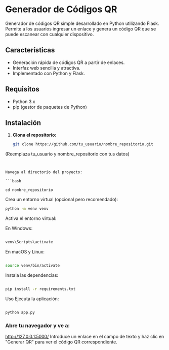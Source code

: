 # Generador de Códigos QR

Generador de códigos QR simple desarrollado en Python utilizando Flask. Permite a los usuarios ingresar un enlace y genera un código QR que se puede escanear con cualquier dispositivo.

## Características

- Generación rápida de códigos QR a partir de enlaces.
- Interfaz web sencilla y atractiva.
- Implementado con Python y Flask.

## Requisitos

- Python 3.x
- pip (gestor de paquetes de Python)

## Instalación

1. **Clona el repositorio:**

   ```bash
   git clone https://github.com/tu_usuario/nombre_repositorio.git
(Reemplaza tu_usuario y nombre_repositorio con tus datos)
```


Navega al directorio del proyecto:

```bash

cd nombre_repositorio
```
Crea un entorno virtual (opcional pero recomendado):
    
```bash
python -m venv venv
```
Activa el entorno virtual:

En Windows:

```bash

venv\Scripts\activate
```
En macOS y Linux:

```bash

source venv/bin/activate
```
Instala las dependencias:

```bash

pip install -r requirements.txt
```
Uso
Ejecuta la aplicación:

```bash

python app.py
```

### Abre tu navegador y ve a:


http://127.0.0.1:5000/
Introduce un enlace en el campo de texto y haz clic en "Generar QR" para ver el código QR correspondiente.